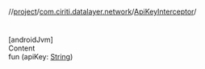 //[project](../../index.md)/[com.ciriti.datalayer.network](../index.md)/[ApiKeyInterceptor](index.md)/[<init>](-init-.md)



# <init>  
[androidJvm]  
Content  
fun [<init>](-init-.md)(apiKey: [String](https://kotlinlang.org/api/latest/jvm/stdlib/kotlin/-string/index.html))  



